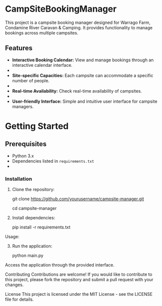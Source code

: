 # CampSiteBookingManager

This project is a campsite booking manager designed for Warrago Farm, Condamine River Caravan & Camping. It provides functionality to manage bookings across multiple campsites.

## Features

- **Interactive Booking Calendar:** View and manage bookings through an interactive calendar interface.
- 
- **Site-specific Capacities:** Each campsite can accommodate a specific number of people.
- 
- **Real-time Availability:** Check real-time availability of campsites.
- 
- **User-friendly Interface:** Simple and intuitive user interface for campsite managers.

# Getting Started

## Prerequisites


- Python 3.x
- Dependencies listed in `requirements.txt`
- 

### Installation


1. Clone the repository:
   
   git clone https://github.com/yourusername/campsite-manager.git
   
   cd campsite-manager
   

2. Install dependencies:

   pip install -r requirements.txt

Usage:

3. Run the application:

   python main.py
   
Access the application through the provided interface.

Contributing
Contributions are welcome! If you would like to contribute to this project, please fork the repository and submit a pull request with your changes.

License
This project is licensed under the MIT License - see the LICENSE file for details.

